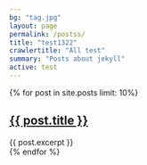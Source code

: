 ```yaml
---
bg: "tag.jpg"
layout: page
permalink: /postss/
title: "test1322"
crawlertitle: "All test"
summary: "Posts about jekyll"
active: test
---
```



{% for post in site.posts limit: 10%}
  <article class="index-page">
    <h2><a href="{{ post.url | relative_url }}">{{ post.title }}</a></h2>
    {{ post.excerpt }}
  </article>
{% endfor %}